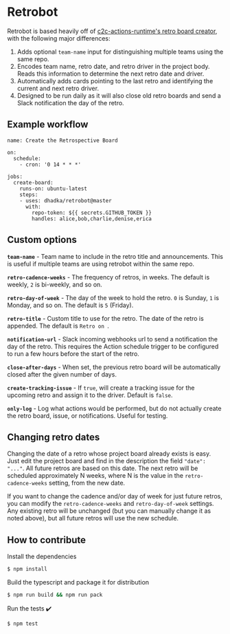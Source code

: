 # Retrobot

Retrobot is based heavily off of [c2c-actions-runtime's retro board creator](https://github.com/hross/retro-board-creator), with the following major differences:

1. Adds optional `team-name` input for distinguishing multiple teams using the same repo.
2. Encodes team name, retro date, and retro driver in the project body. Reads this information to determine the next retro date and driver.
3. Automatically adds cards pointing to the last retro and identifying the current and next retro driver.
4. Designed to be run daily as it will also close old retro boards and send a Slack notification the day of the retro.

## Example workflow

```
name: Create the Retrospective Board

on:
  schedule:
    - cron: '0 14 * * *'

jobs:
  create-board:
    runs-on: ubuntu-latest
    steps:
    - uses: dhadka/retrobot@master
      with: 
        repo-token: ${{ secrets.GITHUB_TOKEN }}
        handles: alice,bob,charlie,denise,erica
```

## Custom options

**`team-name`** - Team name to include in the retro title and announcements. This is useful if multiple teams are using retrobot within the same repo.

**`retro-cadence-weeks`** - The frequency of retros, in weeks.  The default is weekly, `2` is bi-weekly, and so on.

**`retro-day-of-week`** - The day of the week to hold the retro. `0` is Sunday, `1` is Monday, and so on.  The default is `5` (Friday).

**`retro-title`** - Custom title to use for the retro. The date of the retro is appended.  The default is `Retro on `.

**`notification-url`** - Slack incoming webhooks url to send a notification the day of the retro.  This requires the Action schedule trigger to be configured to run a few hours before the start of the retro.

**`close-after-days`** - When set, the previous retro board will be automatically closed after the given number of days.

**`create-tracking-issue`** - If `true`, will create a tracking issue for the upcoming retro and assign it to the driver.  Default is `false`.

**`only-log`** - Log what actions would be performed, but do not actually create the retro board, issue, or notifications.  Useful for testing.

## Changing retro dates

Changing the date of a retro whose project board already exists is easy.  Just edit the project board and find in the description the field `"date": "..."`.  All future retros are based on this date.  The next retro will be scheduled approximately N weeks, where N is the value in the `retro-cadence-weeks` setting, from the new date.

If you want to change the cadence and/or day of week for just future retros, you can modify the `retro-cadence-weeks` and `retro-day-of-week` settings.  Any existing retro will be unchanged (but you can manually change it as noted above), but all future retros will use the new schedule.

## How to contribute

Install the dependencies  
```bash
$ npm install
```

Build the typescript and package it for distribution
```bash
$ npm run build && npm run pack
```

Run the tests :heavy_check_mark:  
```bash
$ npm test
```
